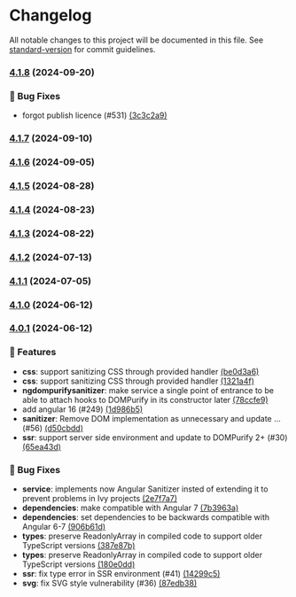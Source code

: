 # Changelog

All notable changes to this project will be documented in this file. See
[standard-version](https://github.com/conventional-changelog/standard-version) for commit guidelines.

### [4.1.8](https://github.com/taiga-family/ng-dompurify/compare/v4.1.7...v4.1.8) (2024-09-20)

### 🐞 Bug Fixes

- forgot publish licence (#531)
  [(3c3c2a9)](https://github.com/taiga-family/ng-dompurify/commit/3c3c2a9bced3c4cbd71b4f12f90849f578a9759a)

### [4.1.7](https://github.com/taiga-family/ng-dompurify/compare/v4.1.6...v4.1.7) (2024-09-10)

### [4.1.6](https://github.com/taiga-family/ng-dompurify/compare/v4.1.5...v4.1.6) (2024-09-05)

### [4.1.5](https://github.com/taiga-family/ng-dompurify/compare/v4.1.4...v4.1.5) (2024-08-28)

### [4.1.4](https://github.com/taiga-family/ng-dompurify/compare/v4.1.3...v4.1.4) (2024-08-23)

### [4.1.3](https://github.com/taiga-family/ng-dompurify/compare/v4.1.2...v4.1.3) (2024-08-22)

### [4.1.2](https://github.com/taiga-family/ng-dompurify/compare/v4.1.1...v4.1.2) (2024-07-13)

### [4.1.1](https://github.com/taiga-family/ng-dompurify/compare/v4.1.0...v4.1.1) (2024-07-05)

### [4.1.0](https://github.com/taiga-family/ng-dompurify/compare/v4.0.1...v4.1.0) (2024-06-12)

### [4.0.1]() (2024-06-12)

### 🚀 Features

- **css**: support sanitizing CSS through provided handler
  [(be0d3a6)](https://github.com/taiga-family/ng-dompurify/commit/be0d3a61c2f93be8283dab6986a076aa53edea21)
- **css**: support sanitizing CSS through provided handler
  [(1321a4f)](https://github.com/taiga-family/ng-dompurify/commit/1321a4fba4beefcb6658b8aac6e4f1b01b4d7df9)
- **ngdompurifysanitizer**: make service a single point of entrance to be able to attach hooks to DOMPurify in its
  constructor later
  [(78ccfe9)](https://github.com/taiga-family/ng-dompurify/commit/78ccfe9b6e0b43e11894568ed41bbfbc228343a7)
- add angular 16 (#249)
  [(1d986b5)](https://github.com/taiga-family/ng-dompurify/commit/1d986b570fde4d004f60448e6846d6ef0952518c)
- **sanitizer**: Remove DOM implementation as unnecessary and update … (#56)
  [(d50cbdd)](https://github.com/taiga-family/ng-dompurify/commit/d50cbdd972598da056d32400a06a1d6cbe692a34)
- **ssr**: support server side environment and update to DOMPurify 2+ (#30)
  [(65ea43d)](https://github.com/taiga-family/ng-dompurify/commit/65ea43da03ad325467c76df98d1f4e1d79a4bc8c)

### 🐞 Bug Fixes

- **service**: implements now Angular Sanitizer insted of extending it to prevent problems in Ivy projects
  [(2e7f7a7)](https://github.com/taiga-family/ng-dompurify/commit/2e7f7a779bdddb010eeee9ea9caba8abf748a0b6)
- **dependencies**: make compatible with Angular 7
  [(7b3963a)](https://github.com/taiga-family/ng-dompurify/commit/7b3963ac0157aadd2d6a2f1a43b1f450f9803e2a)
- **dependencies**: set dependencies to be backwards compatible with Angular 6-7
  [(906b61d)](https://github.com/taiga-family/ng-dompurify/commit/906b61d61a9ce4f2a8d9ee895af4d646643005b2)
- **types**: preserve ReadonlyArray in compiled code to support older TypeScript versions
  [(387e87b)](https://github.com/taiga-family/ng-dompurify/commit/387e87b1bd68f0d92b8ca9cb70caccef2c2ea5f1)
- **types**: preserve ReadonlyArray in compiled code to support older TypeScript versions
  [(180e0dd)](https://github.com/taiga-family/ng-dompurify/commit/180e0ddf81810be6fa86b69876dfcddf748a7ede)
- **ssr**: fix type error in SSR environment (#41)
  [(14299c5)](https://github.com/taiga-family/ng-dompurify/commit/14299c577ed4c9ea9a17dc1549bf996dbc4a8041)
- **svg**: fix SVG style vulnerability (#36)
  [(87edb38)](https://github.com/taiga-family/ng-dompurify/commit/87edb38c77bb37e422767ef6e8e2dffe10a29e6b)
